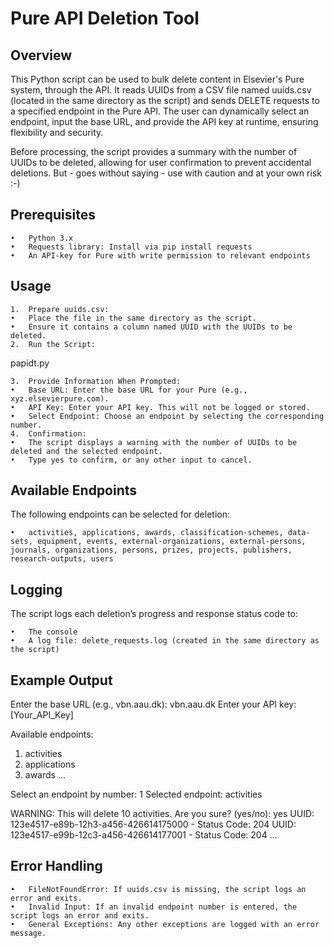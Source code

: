 # Pure API Deletion Tool

## Overview

This Python script can be used to bulk delete content in Elsevier's Pure system, through the API. It reads UUIDs from a CSV file named uuids.csv (located in the same directory as the script) and sends DELETE requests to a specified endpoint in the Pure API. The user can dynamically select an endpoint, input the base URL, and provide the API key at runtime, ensuring flexibility and security. 

Before processing, the script provides a summary with the number of UUIDs to be deleted, allowing for user confirmation to prevent accidental deletions. But - goes without saying - use with caution and at your own risk :-) 

## Prerequisites

	•	Python 3.x
	•	Requests library: Install via pip install requests
	•	An API-key for Pure with write permission to relevant endpoints

## Usage

	1.	Prepare uuids.csv:
	•	Place the file in the same directory as the script.
	•	Ensure it contains a column named UUID with the UUIDs to be deleted.
	2.	Run the Script:

papidt.py


	3.	Provide Information When Prompted:
	•	Base URL: Enter the base URL for your Pure (e.g., xyz.elsevierpure.com).
	•	API Key: Enter your API key. This will not be logged or stored.
	•	Select Endpoint: Choose an endpoint by selecting the corresponding number.
	4.	Confirmation:
	•	The script displays a warning with the number of UUIDs to be deleted and the selected endpoint.
	•	Type yes to confirm, or any other input to cancel.

## Available Endpoints

The following endpoints can be selected for deletion:

	•	activities, applications, awards, classification-schemes, data-sets, equipment, events, external-organizations, external-persons, journals, organizations, persons, prizes, projects, publishers, research-outputs, users

## Logging

The script logs each deletion’s progress and response status code to:

	•	The console
	•	A log file: delete_requests.log (created in the same directory as the script)

## Example Output

Enter the base URL (e.g., vbn.aau.dk): vbn.aau.dk
Enter your API key: [Your_API_Key]

Available endpoints:
1. activities
2. applications
3. awards
...

Select an endpoint by number: 1
Selected endpoint: activities

WARNING: This will delete 10 activities. Are you sure? (yes/no): yes
UUID: 123e4517-e89b-12h3-a456-426614175000 - Status Code: 204
UUID: 123e4517-e99b-12c3-a456-426614177001 - Status Code: 204
...

## Error Handling

	•	FileNotFoundError: If uuids.csv is missing, the script logs an error and exits.
	•	Invalid Input: If an invalid endpoint number is entered, the script logs an error and exits.
	•	General Exceptions: Any other exceptions are logged with an error message.